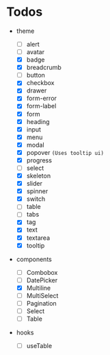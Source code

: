 # Todos

- theme

  - [ ] alert
  - [ ] avatar
  - [x] badge
  - [x] breadcrumb
  - [ ] button
  - [x] checkbox
  - [x] drawer
  - [x] form-error
  - [x] form-label
  - [x] form
  - [x] heading
  - [x] input
  - [x] menu
  - [x] modal
  - [x] popover `(Uses tooltip ui)`
  - [x] progress
  - [ ] select
  - [x] skeleton
  - [x] slider
  - [x] spinner
  - [x] switch
  - [ ] table
  - [ ] tabs
  - [x] tag
  - [x] text
  - [x] textarea
  - [x] tooltip

- components

  - [ ] Combobox
  - [ ] DatePicker
  - [x] Multiline
  - [ ] MultiSelect
  - [ ] Pagination
  - [ ] Select
  - [ ] Table

- hooks
  - [ ] useTable
